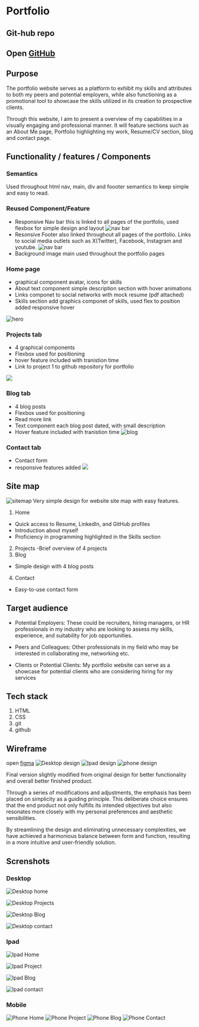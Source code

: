 # Portfolio

## Git-hub repo 
Open [GitHub](https://github.com/Sam559I/Portfolio)
- 
## Purpose
 The portfolio website serves as a platform to exhibit my skills and attributes to both my peers and potential employers, while also functioning as a promotional tool to showcase the skills utilized in its creation to prospective clients. 

Through this website, I aim to present a  overview of my capabilities in a visually engaging and professional manner. It will feature sections such as an About Me page, Portfolio highlighting my work, Resume/CV section, blog and contact page.

## Functionality / features / Components
### Semantics
Used throughout html nav, main, div and foooter semantics to keep simple and easy to read.

### Reused Component/Feature
-  Responsive Nav bar this is linked to all pages of the portfolio, used flexbox for simple design and layout
![nav bar](docs/nav.png)
- Resonsive Footer also linked throughout all pages of the portfolio. Links to social media outlets such as X(Twitter), Facebook, Instagram and youtube.
![nav bar](docs/footer.png)
- Background image main used throughout the portfolio pages

### Home page
- graphical component avatar, icons for skills
- About text component simple description section with hover animations
- Links componet to social networks with mock resume (pdf attached)
- Skills section add graphics componet of skills, used flex to position added responsive hover

![hero](docs/hero.main.png)

### Projects tab
- 4 graphical components
- Flexbox used for positioning
- hover feature included with tranistion time
- Link to project 1 to github repository for portfolio

![](docs/Projects.main.png)

### Blog tab
- 4 blog posts 
- Flexbox used for positioning
- Read more link 
- Text component each blog post dated, with small description
- Hover feature included with tranistion time
![blog](docs/main.blog.png)

### Contact tab
- Contact form 
- responsive features added 
![](docs/Contact.png)

## Site map
![sitemap](docs/Sitemap.jpg)
Very simple design for website site map with easy features.
1. Home
- Quick access to Resume, LinkedIn, and GitHub profiles
- Introduction about myself
- Proficiency in programming highlighted in the Skills section
2. Projects
-Brief overview of 4 projects
3. Blog
- Simple design with 4 blog posts 
4. Contact
- Easy-to-use contact form

## Target audience
- Potential Employers: These could be recruiters, hiring managers, or HR professionals in my industry who are looking to assess my  skills, experience, and suitability for job opportunities.

- Peers and Colleagues: Other professionals in my field who may be interested in collaborating me, networking etc.

- Clients or Potential Clients: My portfolio website can serve as a showcase for potential clients who are considering hiring for my services

## Tech stack
1. HTML
2. CSS
3. git
4. github

## Wireframe
open [figma](https://www.figma.com/file/UGwWoGLfsIBdnsMtpguGNc/Untitled?type=whiteboard&node-id=0-1&t=TsFUi8y45Unmmbtd-0)
![Desktop design](docs/Desktop-design.png)
![Ipad design](docs/ipad-design.png)
![phone design](docs/mobile-design.png)

Final version slightly modified from original design for better functionality and overall better finished product. 

Through a series of modifications and adjustments, the emphasis has been placed on simplicity as a guiding principle. This deliberate choice ensures that the end product not only fulfills its intended objectives but also resonates more closely with my personal preferences and aesthetic sensibilities. 

By streamlining the design and eliminating unnecessary complexities, we have achieved a harmonious balance between form and function, resulting in a more intuitive and user-friendly solution.

## Screnshots
### Desktop
![Desktop home](docs/Home.png)

![Desktop Projects](docs/Projects.png)

![Desktop Blog](docs/Blog.png)

![Desktop contact](docs/Contact.png)

### Ipad
![Ipad Home](docs/Home-ipad.png)

![Ipad Project](docs/Project-ipad.png)

![Ipad Blog](docs/blog-ipad.png)

![Ipad contact](docs/Contact-ipad.png)
### Mobile
![Phone Home](docs/Home-phone.jpeg)
![Phone Project](docs/Projects-mobile.png)
![Phone Blog](docs/Blog-home.png)
![Phone Contact](docs/Contact-phone.png)